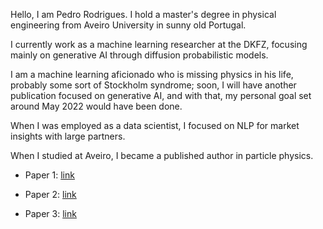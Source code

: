 Hello, I am Pedro Rodrigues. I hold a master's degree in physical engineering from Aveiro University in sunny old Portugal.

I currently work as a machine learning researcher at the DKFZ, focusing mainly on generative AI through diffusion probabilistic models.  

I am a machine learning aficionado who is missing physics in his life, probably some sort of Stockholm syndrome; soon, I will have another publication focused on generative AI, and with that, my personal goal set around May 2022 would have been done.  

When I was employed as a data scientist, I focused on NLP for market insights with large partners. 

When I studied at Aveiro, I became a published author in particle physics.
  
 - Paper 1: [link](https://arxiv.org/abs/1912.11882) 

 - Paper 2: [link](https://arxiv.org/abs/2106.06425)

 - Paper 3: [link](https://www.mdpi.com/2072-6694/16/2/415)
